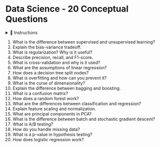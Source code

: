 # Data Science - 20 Conceptual Questions

<details>
<summary>📌 Instructions</summary>

- Use H4 (####) for questions 
- Use **Answer:** followed by <br> for line breaks  
- Use triple backticks with language name (e.g. ```python) for code blocks  

</details>

1. What is the difference between supervised and unsupervised learning?
2. Explain the bias-variance tradeoff.
3. What is regularization? Why is it useful?
4. Describe precision, recall, and F1-score.
5. What is cross-validation and why is it used?
6. What are the assumptions of linear regression?
7. How does a decision tree split nodes?
8. What is overfitting and how can you prevent it?
9. What is the curse of dimensionality?
10. Explain the difference between bagging and boosting.
11. What is a confusion matrix?
12. How does a random forest work?
13. What are the differences between classification and regression?
14. Explain feature scaling and normalization.
15. What are principal components in PCA?
16. What is the difference between batch and stochastic gradient descent?
17. What is A/B testing?
18. How do you handle missing data?
19. What is a p-value in hypothesis testing?
20. How does logistic regression work?